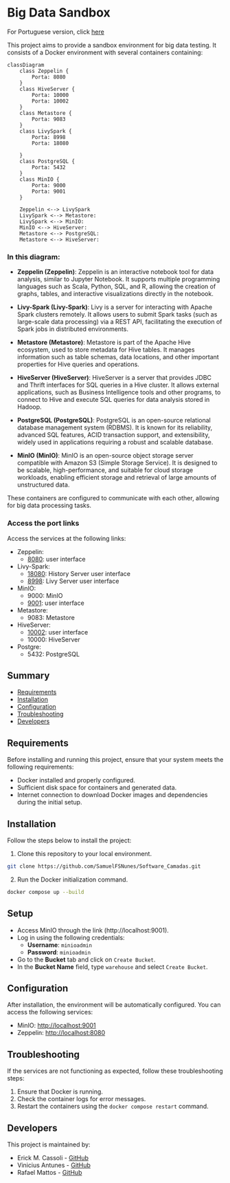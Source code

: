# Big Data Sandbox
For Portuguese version, click [here](README-pt-br.md)

This project aims to provide a sandbox environment for big data testing. It consists of a Docker environment with several containers containing:

```mermaid
classDiagram
    class Zeppelin {
        Porta: 8080
    }
    class HiveServer {
        Porta: 10000
        Porta: 10002
    }
    class Metastore {   
        Porta: 9083
    }
    class LivySpark {
        Porta: 8998
        Porta: 18080
        
    }
    class PostgreSQL {
        Porta: 5432
    }
    class MinIO {
        Porta: 9000
        Porta: 9001
    }

    Zeppelin <--> LivySpark
    LivySpark <--> Metastore: 
    LivySpark <--> MinIO: 
    MinIO <--> HiveServer: 
    Metastore <--> PostgreSQL: 
    Metastore <--> HiveServer: 
```  

### In this diagram:

- **Zeppelin (Zeppelin)**: Zeppelin is an interactive notebook tool for data analysis, similar to Jupyter Notebook. It supports multiple programming languages such as Scala, Python, SQL, and R, allowing the creation of graphs, tables, and interactive visualizations directly in the notebook.

- **Livy-Spark (Livy-Spark)**: Livy is a server for interacting with Apache Spark clusters remotely. It allows users to submit Spark tasks (such as large-scale data processing) via a REST API, facilitating the execution of Spark jobs in distributed environments.

- **Metastore (Metastore)**: Metastore is part of the Apache Hive ecosystem, used to store metadata for Hive tables. It manages information such as table schemas, data locations, and other important properties for Hive queries and operations.

- **HiveServer (HiveServer)**: HiveServer is a server that provides JDBC and Thrift interfaces for SQL queries in a Hive cluster. It allows external applications, such as Business Intelligence tools and other programs, to connect to Hive and execute SQL queries for data analysis stored in Hadoop.

- **PostgreSQL (PostgreSQL)**: PostgreSQL is an open-source relational database management system (RDBMS). It is known for its reliability, advanced SQL features, ACID transaction support, and extensibility, widely used in applications requiring a robust and scalable database.

- **MinIO (MinIO)**: MinIO is an open-source object storage server compatible with Amazon S3 (Simple Storage Service). It is designed to be scalable, high-performance, and suitable for cloud storage workloads, enabling efficient storage and retrieval of large amounts of unstructured data.

These containers are configured to communicate with each other, allowing for big data processing tasks.

### Access the port links
 Access the services at the following links:
- Zeppelin: 
    - [8080](http://localhost:8080): user interface
- Livy-Spark: 
    - [18080](http://localhost:18080): History Server user interface
    - [8998](http://localhost:8998): Livy Server user interface
- MinIO: 
    - 9000: MinIO 
    - [9001](http://localhost:9001): user interface
- Metastore:
    - 9083: Metastore
- HiveServer:
     - [10002](http://localhost:10002): user interface
     - 10000: HiveServer
- Postgre:
    - 5432: PostgreSQL

## Summary

- [Requirements](#requirements)
- [Installation](#installation)
- [Configuration](#configuration)
- [Troubleshooting](#troubleshooting)
- [Developers](#developers)

## Requirements

Before installing and running this project, ensure that your system meets the following requirements:

- Docker installed and properly configured.
- Sufficient disk space for containers and generated data.
- Internet connection to download Docker images and dependencies during the initial setup.

## Installation

Follow the steps below to install the project:

1. Clone this repository to your local environment.

```bash 
git clone https://github.com/SamuelFSNunes/Software_Camadas.git
```

2. Run the Docker initialization command.

```bash
docker compose up --build
```

## Setup

- Access MinIO through the link (http://localhost:9001).  
- Log in using the following credentials:  
  - **Username**: `minioadmin`  
  - **Password**: `minioadmin`  
- Go to the **Bucket** tab and click on `Create Bucket`.  
- In the **Bucket Name** field, type `warehouse` and select `Create Bucket`.  

## Configuration

After installation, the environment will be automatically configured. You can access the following services:

- MinIO: [http://localhost:9001](http://localhost:9000)
- Zeppelin: [http://localhost:8080](http://localhost:8080)

## Troubleshooting

If the services are not functioning as expected, follow these troubleshooting steps:

1. Ensure that Docker is running.
2. Check the container logs for error messages.
3. Restart the containers using the `docker compose restart` command.

## Developers

This project is maintained by:

- Erick M. Cassoli - [GitHub](https://github.com/ErickCassoli)
- Vinicius Antunes - [GitHub](https://github.com/viniciusantunes26)
- Rafael Mattos - [GitHub](https://github.com/RafaMattss)
